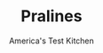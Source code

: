 ---
layout: ../../layouts/MarkdownPostLayout.astro
title: Pralines
author: America's Test Kitchen
pubDate: 2023-03-15
description: "These iconic candies melt in your mouth."
image_url: https://res.cloudinary.com/hksqkdlah/image/upload/ar_1:1,c_fill,dpr_2.0,f_auto,fl_lossy.progressive.strip_profile,g_faces:auto,q_auto:low,w_344/SFS_Pralines-51_gov2y8
tags: ["Desserts or Baked Goods","American","Candy"]
calories: 3312
protein: 1
carbohydrates: 23
fats: 
fiber: 
ingredients: ["1 cup (7 ounces), granulated sugar","1 cup packed (7 ounces), light brown sugar","3/4 cup, evaporated milk","6 tablespoons, unsalted butter, cut into 6 pieces","1/2 teaspoon, table salt","1 1/2 cups, pecans, chopped"]
serves: 16
time: "45 minutes, plus 1 hour cooling"
instructions: ["Using pencil, draw 8 evenly spaced 3-inch circles, in 2 rows of 4, on each of two 16 by 12-inch sheets of parchment paper. Line 2 rimmed baking sheets with marked parchment, marked side down.","Combine granulated sugar, brown sugar, evaporated milk, butter, and salt in large saucepan. Bring to boil over medium-high heat, stirring frequently with long-handled metal spoon. Once boiling, reduce heat to medium and continue to boil, stirring frequently and making sure to scrape corners of saucepan, until mixture registers 236 to 238 degrees, 9 to 13 minutes longer. (To take temperature, tilt saucepan so sugar mixture pools to 1 side.)","Reduce heat to low and stir in pecans. Stir constantly over low heat for 3 minutes (mixture will thicken slightly and lighten in color).","Keep saucepan over low heat. Working quickly, spoon approximate 2-tablespoon portions of praline mixture onto each parchment circle and immediately spread with spoon so mixture fills out circle (use dinner spoon to help scrape mixture from long-handled spoon if necessary).","Let sit until firm, at least 1 hour. (Be careful when moving sheets; underside will be hot after portioning pralines.) Serve.","TO MAKE AHEAD: Pralines can be stored in airtight container at room temperature for up to 3 days or frozen for up to 1 month."]
nutrition: ["91 mg Potassium","53 mg Phosphorus","46 mg Calcium","16 mg Magnesium","88 mg Sodium","12 g Fat","5 g Monounsaturated","2 g Polyunsaturated","14 mg Cholesterol","3 g Saturated","3 µg Folate (food)","22 g Sugars","10 g Water","23 g Carbs","3 µg Folate equivalent (total)","1 g Protein","44 µg Vitamin A","207 kcal Energy","21 g Sugars, added","3312 calories"]
notes: "You will need a digital instant-read thermometer for this recipe. It is important to use a long-handled metal spoon to stir and portion these candies so that your hands remain a safe distance from the hot sugar. In step 4, you may end up with fewer than 16 pralines. The 3-inch circles on the underside of the parchment paper will help with portioning. A standard 12-ounce can of evaporated milk is about 3 inches in diameter."
---